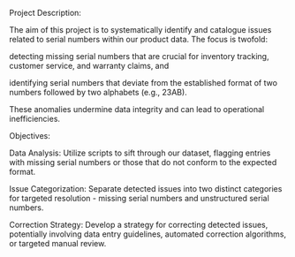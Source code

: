 Project Description:

The aim of this project is to systematically identify and catalogue issues related to serial numbers within our product data. The focus is twofold:

detecting missing serial numbers that are crucial for inventory tracking, customer service, and warranty claims, and

identifying serial numbers that deviate from the established format of two numbers followed by two alphabets (e.g., 23AB).

These anomalies undermine data integrity and can lead to operational inefficiencies.

Objectives:

Data Analysis: Utilize scripts to sift through our dataset, flagging entries with missing serial numbers or those that do not conform to the expected format.

Issue Categorization: Separate detected issues into two distinct categories for targeted resolution - missing serial numbers and unstructured serial numbers.

Correction Strategy: Develop a strategy for correcting detected issues, potentially involving data entry guidelines, automated correction algorithms, or targeted manual review.

